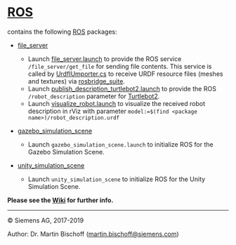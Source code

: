 # [ROS](https://github.com/siemens/ros-sharp/tree/master/ROS) #
contains the following [ROS](http://wiki.ros.org/) packages:

* [file_server](https://github.com/siemens/ros-sharp/tree/master/ROS/file_server)
  * Launch [file_server.launch](https://github.com/siemens/ros-sharp/tree/master/ROS/file_server/launch/file_server.launch) to provide the ROS service `/file_server/get_file` for sending file contents.
 This service  is called by [UrdfIUmporter.cs](https://github.com/siemens/ros-sharp/blob/master/RosBridgeClient/UrdfImporter.cs) to receive URDF resource  files (meshes and textures) via [rosbridge_suite](http://wiki.ros.org/rosbridge_suite).
  * Launch [publish_description_turtlebot2.launch](https://github.com/siemens/ros-sharp/blob/master/ROS/file_server/launch/publish_description_turtlebot2.launch) to provide the ROS `/robot_description` parameter for [Turtlebot2](http://wiki.ros.org/Robots/TurtleBot).
  * Launch [visualize_robot.launch](https://github.com/siemens/ros-sharp/blob/master/ROS/file_server/launch/visualize_robot.launch) to visualize the received robot description in rViz with parameter `model:=$(find <package name>)/robot_description.urdf`

* [gazebo_simulation_scene](https://github.com/siemens/ros-sharp/tree/master/ROS/gazebo_simulation_scene)
  * Launch ``gazebo_simulation_scene.launch`` to initialize ROS for the Gazebo Simulation Scene.

* [unity_simulation_scene](https://github.com/siemens/ros-sharp/tree/master/ROS/unity_simulation_scene)
  * Launch ``unity_simulation_scene`` to initialize ROS for the Unity Simulation Scene.

__Please see the [Wiki](https://github.com/siemens/ros-sharp/wiki) for further info.__

---

© Siemens AG, 2017-2019

Author: Dr. Martin Bischoff (martin.bischoff@siemens.com)
